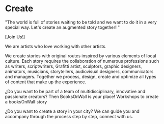 # Create

"The world is full of stories waiting to be told and we want to do it in a very special way. Let's create an augmented story together!
 "

 [Join Us!]

 We are artists who love working with other artists.

 We create stories with original routes inspired by various elements of local culture. Each story requires the collaboration of numerous professions such as writers, scriptwriters, Grafitti artist, sculptors, graphic designers, animators, musicians, storytellers, audiovisual designers, communicators and managers. Together we process, design, create and optimize all types of content that make up the experience.

 ¿Do you want to be part of a team of multidisciplinary, innovative and passionate creators? Then BooksOnWall is your place!
 Workshops to create a booksOnWall story

 ¿Do you want to create a story in your city? We can guide you and accompany through the process step by step, connect with us. 
